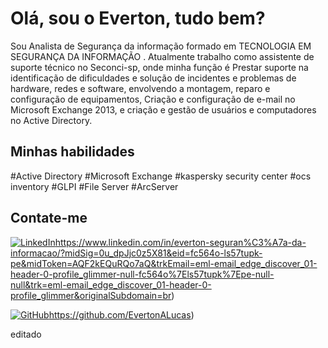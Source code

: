 # Olá, sou o Everton, tudo bem?

Sou Analista de Segurança da informação formado em TECNOLOGIA EM SEGURANÇA DA INFORMAÇÃO .
Atualmente trabalho como assistente de suporte técnico no Seconci-sp, onde minha função é Prestar suporte na identificação de dificuldades e solução de incidentes e problemas de hardware, redes e software, envolvendo a montagem, reparo e configuração de equipamentos, Criação e configuração de e-mail no Microsoft Exchange 2013, e criação e gestão de usuários e computadores no Active Directory.
## Minhas habilidades

#Active Directory
#Microsoft Exchange
#kaspersky security center
#ocs inventory
#GLPI
#File Server
#ArcServer

## Contate-me

[![LinkedIn](https://img.shields.io/badge/LinkedIn-0077B5?style=for-the-badge&logo=linkedin&logoColor=white)](https://www.linkedin.com/in/everton-seguran%C3%A7a-da-informacao/?midSig=0u_dpJjc0z5X81&eid=fc564o-ls57tupk-pe&midToken=AQF2kEQuRQo7aQ&trkEmail=eml-email_edge_discover_01-header-0-profile_glimmer-null-fc564o%7Els57tupk%7Epe-null-null&trk=eml-email_edge_discover_01-header-0-profile_glimmer&originalSubdomain=br)https://www.linkedin.com/in/everton-seguran%C3%A7a-da-informacao/?midSig=0u_dpJjc0z5X81&eid=fc564o-ls57tupk-pe&midToken=AQF2kEQuRQo7aQ&trkEmail=eml-email_edge_discover_01-header-0-profile_glimmer-null-fc564o%7Els57tupk%7Epe-null-null&trk=eml-email_edge_discover_01-header-0-profile_glimmer&originalSubdomain=br)

[![GitHub](https://img.shields.io/badge/GitHub-100000?style=for-the-badge&logo=github&logoColor=white)](https://github.com/EvertonALucas)https://github.com/EvertonALucas)



editado
